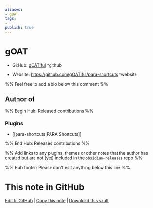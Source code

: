 ```yaml
---
aliases:
- gOAT
tags:
- 
publish: true
---
```


# gOAT

- GitHub: [gOATiful](https://github.com/gOATiful/) ^github
<!-- - Discord: `@` ^discord-->
- Website: <https://github.com/gOATiful/para-shortcuts> ^website
<!-- - [[Publish sites|Publish site]]: <https://> ^publish-->

%% Feel free to add a bio below this comment %%


## Author of

%% Begin Hub: Released contributions %%
### Plugins
- [[para-shortcuts|PARA Shortcuts]]

%% End Hub: Released contributions %%

%% Add links to any plugins, themes or other notes that the author has created but are not (yet) included in the `obsidian-releases` repo %%

<!--
### Unlisted plugins
-->

<!--
### Others
-->

<!--
## Sponsor this author
-->

<!-- - [[GitHub sponsors]]: [Sponsor @gOATiful on GitHub Sponsors](https://github.com/sponsors/gOATiful) ^github-sponsor-->
<!-- - [[Buy me a coffee]]: <https://> ^buy-me-a-coffee-->
<!-- - [[PayPal]]: <https://> ^paypal-->
<!-- - [[Patreon]]: <https://> ^patreon-->

<!--
## Follow this author
-->

<!-- - [[YouTube Channels|On YouTube]]: <https://> ^youtube-->
<!-- - Twitter: <https://> ^twitter-->
<!-- - ... -->

%% Hub footer: Please don't edit anything below this line %%

# This note in GitHub

<span class="git-footer">[Edit In GitHub](https://github.dev/obsidian-community/obsidian-hub/blob/main/01%20-%20Community/People/gOATiful.md "git-hub-edit-note") | [Copy this note](https://raw.githubusercontent.com/obsidian-community/obsidian-hub/main/01%20-%20Community/People/gOATiful.md "git-hub-copy-note") | [Download this vault](https://github.com/obsidian-community/obsidian-hub/archive/refs/heads/main.zip "git-hub-download-vault") </span>
